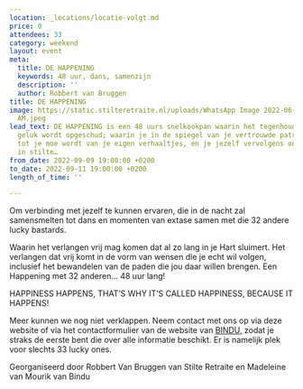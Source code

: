 ```yaml
---
location: _locations/locatie-volgt.md
price: 0
attendees: 33
category: weekend
layout: event
meta:
  title: DE HAPPENING
  keywords: 48 uur, dans, samenzijn
  description: ''
  author: Robbert van Bruggen
title: DE HAPPENING
image: https://static.stilteretraite.nl/uploads/WhatsApp Image 2022-06-18 at 12.25.46
  AM.jpeg
lead_text: DE HAPPENING is een 48 uurs snelkookpan waarin het tegenhouden van jouw
  geluk wordt opgeschud; waarin je in de spiegel van je vertrouwde patronen kijkt,
  tot je moe wordt van je eigen verhaaltjes, en je jezelf vervolgens onderdompelt
  in stilte…
from_date: 2022-09-09 19:00:00 +0200
to_date: 2022-09-11 19:00:00 +0200
length_of_time: ''

---
```

Om verbinding met jezelf te kunnen ervaren, die in de nacht zal samensmelten tot dans en momenten van extase samen met die 32 andere lucky bastards.

Waarin het verlangen vrij mag komen dat al zo lang in je Hart sluimert. Het verlangen dat vrij komt in de vorm van wensen die je echt wil volgen, inclusief het bewandelen van de paden die jou daar willen brengen. Een Happening met 32 anderen… 48 uur lang!

HAPPINESS HAPPENS, THAT’S WHY IT’S CALLED HAPPINESS, BECAUSE IT HAPPENS!

Meer kunnen we nog niet verklappen. Neem contact met ons op via deze website of via het contactformulier van de website van [BINDU](https://bindu.nl/contact/ "contact bindu")[,](https://bindu.nl/contact/, "https://bindu.nl/contact/,") zodat je straks de eerste bent die over alle informatie beschikt. Er is namelijk plek voor slechts 33 lucky ones.

Georganiseerd door Robbert Van Bruggen van Stilte Retraite en Madeleine van Mourik van Bindu